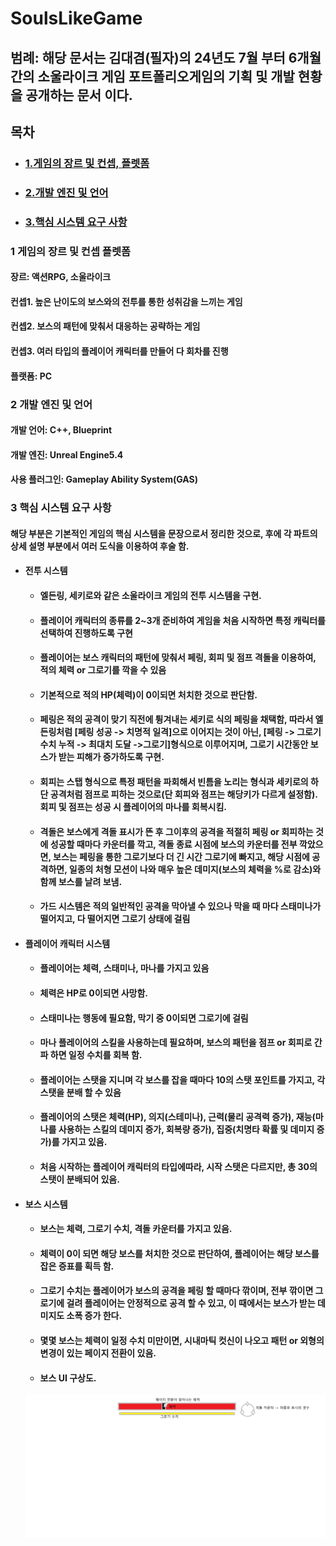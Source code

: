 # SoulsLikeGame

## 범례: 해당 문서는 김대겸(필자)의 24년도 7월 부터 6개월 간의 소울라이크 게임 포트폴리오게임의 기획 및 개발 현황을 공개하는 문서 이다.

## 목차
+ ### [1.게임의 장르 및 컨셉, 플렛폼](#1-게임의-장르-및-컨셉-플렛폼)
+ ### [2.개발 엔진 및 언어](#2-개발-엔진-및-언어)
+ ### [3.핵심 시스템 요구 사항](#3-핵심-시스템-요구-사항)


### 1 게임의 장르 및 컨셉 플렛폼
#### 장르: 액션RPG, 소울라이크
#### 컨셉1. 높은 난이도의 보스와의 전투를 통한 성취감을 느끼는 게임
#### 컨셉2. 보스의 패턴에 맞춰서 대응하는 공략하는 게임
#### 컨셉3. 여러 타입의 플레이어 캐릭터를 만들어 다 회차를 진행 
#### 플랫폼: PC

### 2 개발 엔진 및 언어
#### 개발 언어: C++, Blueprint
#### 개발 엔진: Unreal Engine5.4
#### 사용 플러그인: Gameplay Ability System(GAS)

### 3 핵심 시스템 요구 사항
#### 해당 부분은 기본적인 게임의 핵심 시스템을 문장으로서 정리한 것으로, 후에 각 파트의 상세 설명 부분에서 여러 도식을 이용하여 후술 함.
+ #### 전투 시스템
  + #### 엘든링, 세키로와 같은 소울라이크 게임의 전투 시스템을 구현.
  + #### 플레이어 캐릭터의 종류를 2~3개 준비하여 게임을 처음 시작하면 특정 캐릭터를 선택하여 진행하도록 구현
  + #### 플레이어는 보스 캐릭터의 패턴에 맞춰서 페링, 회피 및 점프 격돌을 이용하여, 적의 체력 or 그로기를 깍을 수 있음
  + #### 기본적으로 적의 HP(체력)이 0이되면 처치한 것으로 판단함.
  + #### 페링은 적의 공격이 맞기 직전에 튕겨내는 세키로 식의 페링을 채택함, 따라서 엘든링처럼 [페링 성공 -> 치명적 일격]으로 이어지는 것이 아닌, [페링 -> 그로기 수치 누적 -> 최대치 도달 ->그로기]형식으로 이루어지며, 그로기 시간동안 보스가 받는 피해가 증가하도록 구현.
  + #### 회피는 스탭 형식으로 특정 패턴을 파회해서 빈틈을 노리는 형식과 세키로의 하단 공격처럼 점프로 피하는 것으로(단 회피와 점프는 해당키가 다르게 설정함). 회피 및 점프는 성공 시 플레이어의 마나를 회복시킴.
  + #### 격돌은 보스에게 격돌 표시가 뜬 후 그이후의 공격을 적절히 페링 or 회피하는 것에 성공할 때마다 카운터를 깍고, 격돌 종료 시점에 보스의 카운터를 전부 깍았으면, 보스는 페링을 통한 그로기보다 더 긴 시간 그로기에 빠지고, 해당 시점에 공격하면, 일종의 처형 모션이 나와 매우 높은 데미지(보스의 체력을 %로 감소)와 함께 보스를 날려 보냄.
  + #### 가드 시스템은 적의 일반적인 공격을 막아낼 수 있으나 막을 때 마다 스태미나가 떨어지고, 다 떨어지면 그로기 상태에 걸림

+ #### 플레이어 캐릭터 시스템
  + #### 플레이어는 체력, 스태미나, 마나를 가지고 있음
  + #### 체력은 HP로 0이되면 사망함.
  + #### 스태미나는 행동에 필요함, 막기 중 0이되면 그로기에 걸림
  + #### 마나 플레이어의 스킬을 사용하는데 필요하며, 보스의 패턴을 점프 or 회피로 간파 하면 일정 수치를 회복 함.
  + #### 플레이어는 스탯을 지니며 각 보스를 잡을 때마다 10의 스탯 포인트를 가지고, 각 스탯을 분배 할 수 있음
  + #### 플레이어의 스탯은 체력(HP), 의지(스테미나), 근력(물리 공격력 증가), 재능(마나를 사용하는 스킬의 데미지 증가, 회복량 증가), 집중(치명타 확률 및 데미지 증가)를 가지고 있음.
  + #### 처음 시작하는 플레이어 캐릭터의 타입에따라, 시작 스탯은 다르지만, 총 30의 스탯이 분배되어 있음.

+ #### 보스 시스템
  + #### 보스는 체력, 그로기 수치, 격돌 카운터를 가지고 있음.
  + #### 체력이 0이 되면 해당 보스를 처치한 것으로 판단하여, 플레이어는 해당 보스를 잡은 증표를 획득 함.
  + #### 그로기 수치는 플레이어가 보스의 공격을 페링 할 때마다 깎이며, 전부 깎이면 그로기에 걸려 플레이어는 안정적으로 공격 할 수 있고, 이 때에서는 보스가 받는 데미지도 소폭 증가 한다.
  + #### 몇몇 보스는 체력이 일정 수치 미만이면, 시내마틱 컷신이 나오고 패턴 or 외형의 변경이 있는 페이지 전환이 있음.
  + #### 보스 UI 구상도.
  ![](img/보스UI.png)

